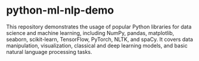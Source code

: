 # python-ml-nlp-demo
This repository demonstrates the usage of popular Python libraries for data science and machine learning, including NumPy, pandas, matplotlib, seaborn, scikit-learn, TensorFlow, PyTorch, NLTK, and spaCy. It covers data manipulation, visualization, classical and deep learning models, and basic natural language processing tasks.
